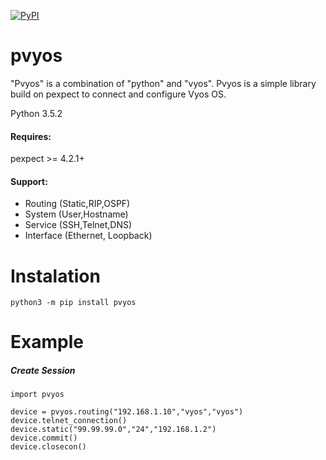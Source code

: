 [![PyPI](https://img.shields.io/badge/pypi-v0.1-blue.svg)](https://pypi.python.org/pypi/pvyos/0.1)

# pvyos
"Pvyos" is a combination of "python" and "vyos". Pvyos is a simple library build on pexpect to connect and configure Vyos OS.

Python 3.5.2

#### Requires:
pexpect >= 4.2.1+

#### Support:
- Routing (Static,RIP,OSPF)
- System (User,Hostname)
- Service (SSH,Telnet,DNS)
- Interface (Ethernet, Loopback)

# Instalation
```
python3 -m pip install pvyos
```

# Example

##### Create Session
```
import pvyos

device = pvyos.routing("192.168.1.10","vyos","vyos")
device.telnet_connection()
device.static("99.99.99.0","24","192.168.1.2")
device.commit()
device.closecon()
```
